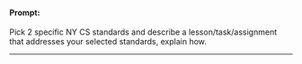  
 #### Prompt:
 Pick 2 specific NY CS standards and describe a lesson/task/assignment that addresses your selected standards, explain how.
 
 **********
 
 
